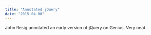 ```yaml
---
title: "Annotated jQuery"
date: "2015-04-08"
---
```


John Resig annotated an early version of jQuery on Genius. Very neat.
